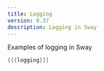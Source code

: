 ```yaml
---
title: Logging
version: 0.37
description: Logging in Sway
---
```


Examples of logging in Sway

```rust
{{{logging}}}
```
